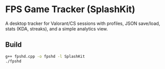 # FPS Game Tracker (SplashKit)

A desktop tracker for Valorant/CS sessions with profiles, JSON save/load, stats (KDA, streaks), and a simple analytics view.

## Build
```bash
g++ fpshd.cpp -o fpshd -l SplashKit
./fpshd


